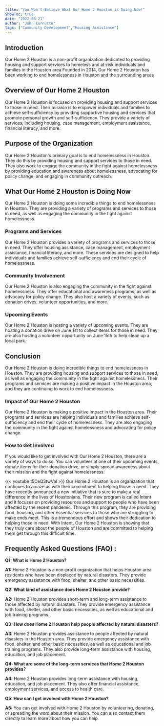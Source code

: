 ```yaml
---
title: "You Won't Believe What Our Home 2 Houston is Doing Now!"
ShowToc: true 
date: "2022-08-21"
author: "John Curnutte" 
tags: ["Community Development","Housing Assistance"]
---
```

## Introduction

Our Home 2 Houston is a non-profit organization dedicated to providing housing and support services to homeless and at-risk individuals and families in the Houston area Founded in 2014, Our Home 2 Houston has been working to end homelessness in Houston and the surrounding areas

## Overview of Our Home 2 Houston

Our Home 2 Houston is focused on providing housing and support services to those in need. Their mission is to empower individuals and families to achieve self-sufficiency by providing supportive housing and services that promote personal growth and self-sufficiency. They provide a variety of services, including housing, case management, employment assistance, financial literacy, and more.

## Purpose of the Organization

Our Home 2 Houston's primary goal is to end homelessness in Houston. They do this by providing housing and support services to those in need. They also work to engage the community in the fight against homelessness by providing education and awareness about homelessness, advocating for policy change, and engaging in community outreach.

## What Our Home 2 Houston is Doing Now

Our Home 2 Houston is doing some incredible things to end homelessness in Houston. They are providing a variety of programs and services to those in need, as well as engaging the community in the fight against homelessness. 

### Programs and Services

Our Home 2 Houston provides a variety of programs and services to those in need. They offer housing assistance, case management, employment assistance, financial literacy, and more. These services are designed to help individuals and families achieve self-sufficiency and end their cycle of homelessness.

### Community Involvement

Our Home 2 Houston is also engaging the community in the fight against homelessness. They offer educational and awareness programs, as well as advocacy for policy change. They also host a variety of events, such as donation drives, volunteer opportunities, and more.

### Upcoming Events

Our Home 2 Houston is hosting a variety of upcoming events. They are hosting a donation drive on June 1st to collect items for those in need. They are also hosting a volunteer opportunity on June 15th to help clean up a local park.

## Conclusion

Our Home 2 Houston is doing incredible things to end homelessness in Houston. They are providing housing and support services to those in need, as well as engaging the community in the fight against homelessness. Their programs and services are making a positive impact in the Houston area, and they are continuing to work to end homelessness.

### Impact of Our Home 2 Houston

Our Home 2 Houston is making a positive impact in the Houston area. Their programs and services are helping individuals and families achieve self-sufficiency and end their cycle of homelessness. They are also engaging the community in the fight against homelessness and advocating for policy change.

### How to Get Involved

If you would like to get involved with Our Home 2 Houston, there are a variety of ways to do so. You can volunteer at one of their upcoming events, donate items for their donation drive, or simply spread awareness about their mission and the fight against homelessness.

{{< youtube t5CeQ3twVaI >}} 
Our Home 2 Houston is an organization that continues to amaze us with their commitment to helping those in need. They have recently announced a new initiative that is sure to make a real difference in the lives of Houstonians. Their new program is called Intent and it focuses on providing resources and support to people who have been affected by the recent pandemic. Through this program, they are providing food, housing, and other essential services to those who are struggling to make ends meet. This is a tremendous effort and shows their dedication to helping those in need. With Intent, Our Home 2 Houston is showing that they truly care about the people of Houston and are committed to helping them get through this difficult time.

## Frequently Asked Questions (FAQ) :
**Q1: What is Home 2 Houston?**

**A1:** Home 2 Houston is a non-profit organization that helps Houston area residents who have been displaced by natural disasters. They provide emergency assistance with food, shelter, and other basic necessities.

**Q2: What kind of assistance does Home 2 Houston provide?**

**A2:** Home 2 Houston provides short-term and long-term assistance to those affected by natural disasters. They provide emergency assistance with food, shelter, and other basic necessities, as well as educational and job training programs.

**Q3: How does Home 2 Houston help people affected by natural disasters?**

**A3:** Home 2 Houston provides assistance to people affected by natural disasters in the Houston area. They provide emergency assistance with food, shelter, and other basic necessities, as well as educational and job training programs. They also provide long-term assistance with housing, education, and job placement.

**Q4: What are some of the long-term services that Home 2 Houston provides?**

**A4:** Home 2 Houston provides long-term assistance with housing, education, and job placement. They also offer financial assistance, employment services, and access to health care.

**Q5: How can I get involved with Home 2 Houston?**

**A5:** You can get involved with Home 2 Houston by volunteering, donating, or spreading the word about their mission. You can also contact them directly to learn more about how you can help.



